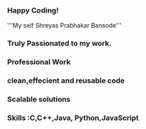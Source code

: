 ### Happy Coding! 

'''My self Shreyas Prabhakar Bansode'''
### Truly Passionated to my work.
### Professional Work
### clean,effecient and reusable code
### Scalable solutions
### Skills :C,C++,Java, Python,JavaScript


<!--
**sanedroid6006/sanedroid6006** is a ✨ _special_ ✨ repository because its `README.md` (this file) appears on your GitHub profile.

Here are some ideas to get you started:

- 🔭 I’m currently working on ...
- 🌱 I’m currently learning ...
- 👯 I’m looking to collaborate on ...
- 🤔 I’m looking for help with ...
- 💬 Ask me about ...
- 📫 How to reach me: ...
- 😄 Pronouns: ...s
- ⚡ Fun fact: ..
-->

